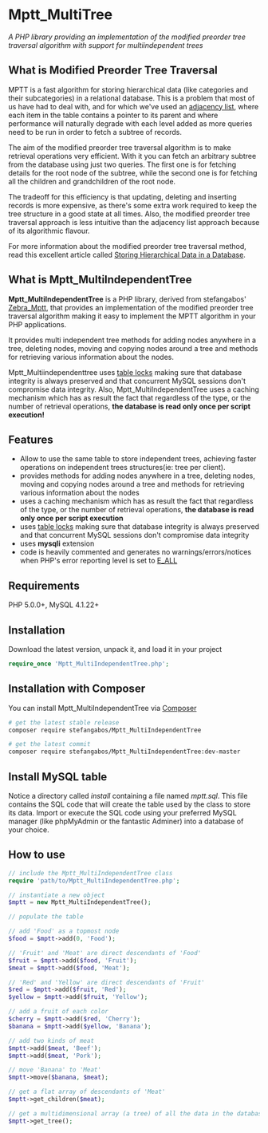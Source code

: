 <img src="" alt="" align="right">

# Mptt_MultiTree

*A PHP library providing an implementation of the modified preorder tree traversal algorithm with support for multiindependent trees*

## What is Modified Preorder Tree Traversal

MPTT is a fast algorithm for storing hierarchical data (like categories and their subcategories) in a relational database. This is a problem that most of us have had to deal with, and for which we've used an [adjacency list](http://mikehillyer.com/articles/managing-hierarchical-data-in-mysql/), where each item in the table contains a pointer to its parent and where performance will naturally degrade with each level added as more queries need to be run in order to fetch a subtree of records.

The aim of the modified preorder tree traversal algorithm is to make retrieval operations very efficient. With it you can fetch an arbitrary subtree from the database using just two queries. The first one is for fetching details for the root node of the subtree, while the second one is for fetching all the children and grandchildren of the root node.

The tradeoff for this efficiency is that updating, deleting and inserting records is more expensive, as there's some extra work required to keep the tree structure in a good state at all times. Also, the modified preorder tree traversal approach is less intuitive than the adjacency list approach because of its algorithmic flavour.

For more information about the modified preorder tree traversal method, read this excellent article called [Storing Hierarchical Data in a Database](http://blogs.sitepoint.com/hierarchical-data-database-2/).

## What is Mptt_MultiIndependentTree

**Mptt_MultiIndependentTree** is a PHP library, derived from stefangabos' [Zebra_Mptt](https://github.com/stefangabos/Zebra_Mptt), that provides an implementation of the modified preorder tree traversal algorithm making it easy to implement the MPTT algorithm in your PHP applications.

It provides multi independent tree methods for adding nodes anywhere in a tree, deleting nodes, moving and copying nodes around a tree and methods for retrieving various information about the nodes.

Mptt\_Multiindependenttree uses [table locks](http://dev.mysql.com/doc/refman/5.0/en/lock-tables.html) making sure that database integrity is always preserved and that concurrent MySQL sessions don't compromise data integrity. Also, Mptt_MultiIndependentTree uses a caching mechanism which has as result the fact that regardless of the type, or the number of retrieval operations, **the database is read only once per script execution!**

## Features

- Allow to use the same table to store independent trees, achieving faster operations on independent trees structures(ie: tree per client). 
- provides methods for adding nodes anywhere in a tree, deleting nodes, moving and copying nodes around a tree and methods for retrieving various information about the nodes
- uses a caching mechanism which has as result the fact that regardless of the type, or the number of retrieval operations, **the database is read only once per script execution**
- uses [table locks](http://dev.mysql.com/doc/refman/5.0/en/lock-tables.html) making sure that database integrity is always preserved and that concurrent MySQL sessions don't compromise data integrity
- uses **mysqli** extension
- code is heavily commented and generates no warnings/errors/notices when PHP's error reporting level is set to [E_ALL](https://web.archive.org/web/20160226192832/http://www.php.net/manual/en/function.error-reporting.php)

## Requirements

PHP 5.0.0+, MySQL 4.1.22+

## Installation

Download the latest version, unpack it, and load it in your project

```php
require_once 'Mptt_MultiIndependentTree.php';
```

## Installation with Composer

You can install Mptt_MultiIndependentTree via [Composer](https://packagist.org/packages/stefangabos/Mptt_MultiIndependentTree)

```bash
# get the latest stable release
composer require stefangabos/Mptt_MultiIndependentTree

# get the latest commit
composer require stefangabos/Mptt_MultiIndependentTree:dev-master
```

## Install MySQL table

Notice a directory called *install* containing a file named *mptt.sql*. This file contains the SQL code that will create the table used by the class to store its data. Import or execute the SQL code using your preferred MySQL manager (like phpMyAdmin or the fantastic Adminer) into a database of your choice.

## How to use

```php
// include the Mptt_MultiIndependentTree class
require 'path/to/Mptt_MultiIndependentTree.php';

// instantiate a new object
$mptt = new Mptt_MultiIndependentTree();

// populate the table

// add 'Food' as a topmost node
$food = $mptt->add(0, 'Food');

// 'Fruit' and 'Meat' are direct descendants of 'Food'
$fruit = $mptt->add($food, 'Fruit');
$meat = $mptt->add($food, 'Meat');

// 'Red' and 'Yellow' are direct descendants of 'Fruit'
$red = $mptt->add($fruit, 'Red');
$yellow = $mptt->add($fruit, 'Yellow');

// add a fruit of each color
$cherry = $mptt->add($red, 'Cherry');
$banana = $mptt->add($yellow, 'Banana');

// add two kinds of meat
$mptt->add($meat, 'Beef');
$mptt->add($meat, 'Pork');

// move 'Banana' to 'Meat'
$mptt->move($banana, $meat);

// get a flat array of descendants of 'Meat'
$mptt->get_children($meat);

// get a multidimensional array (a tree) of all the data in the database
$mptt->get_tree();
```

